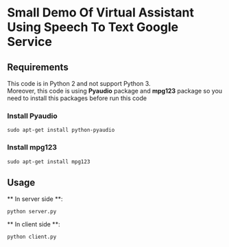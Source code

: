 # Small Demo Of Virtual Assistant Using Speech To Text Google Service

## Requirements
This code is in Python 2 and not support Python 3.</br>
Moreover, this code is using **Pyaudio** package and **mpg123** package so you need to install this packages before run this code</br>
### Install Pyaudio
```
sudo apt-get install python-pyaudio
```
### Install mpg123
```
sudo apt-get install mpg123
```
## Usage
** In server side **: 
```
python server.py
```
** In client side **: 
```
python client.py
```
